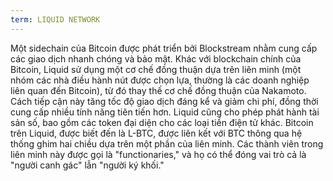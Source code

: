```yaml
---
term: LIQUID NETWORK
---
```


Một sidechain của Bitcoin được phát triển bởi Blockstream nhằm cung cấp các giao dịch nhanh chóng và bảo mật. Khác với blockchain chính của Bitcoin, Liquid sử dụng một cơ chế đồng thuận dựa trên liên minh (một nhóm các nhà điều hành nút được chọn lựa, thường là các doanh nghiệp liên quan đến Bitcoin), từ đó thay thế cơ chế đồng thuận của Nakamoto. Cách tiếp cận này tăng tốc độ giao dịch đáng kể và giảm chi phí, đồng thời cung cấp nhiều tính năng tiên tiến hơn. Liquid cũng cho phép phát hành tài sản số, bao gồm các token đại diện cho các loại tiền điện tử khác. Bitcoin trên Liquid, được biết đến là L-BTC, được liên kết với BTC thông qua hệ thống ghim hai chiều dựa trên một phần của liên minh. Các thành viên trong liên minh này được gọi là "functionaries," và họ có thể đóng vai trò cả là "người canh gác" lẫn "người ký khối."